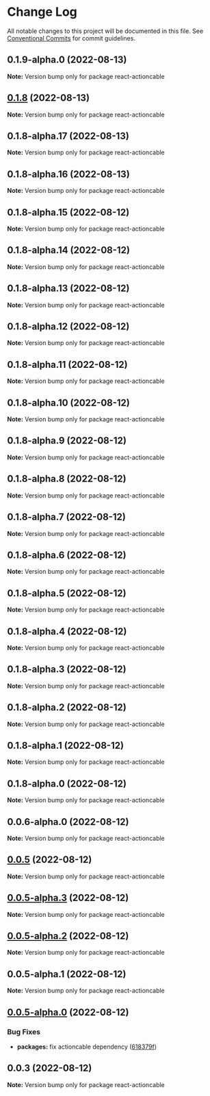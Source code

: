 # Change Log

All notable changes to this project will be documented in this file.
See [Conventional Commits](https://conventionalcommits.org) for commit guidelines.

## 0.1.9-alpha.0 (2022-08-13)

**Note:** Version bump only for package react-actioncable





## [0.1.8](https://github.com/alexandreh92/react-actioncable/compare/v0.1.8-alpha.3...v0.1.8) (2022-08-13)

**Note:** Version bump only for package react-actioncable





## 0.1.8-alpha.17 (2022-08-13)

**Note:** Version bump only for package react-actioncable





## 0.1.8-alpha.16 (2022-08-13)

**Note:** Version bump only for package react-actioncable





## 0.1.8-alpha.15 (2022-08-12)

**Note:** Version bump only for package react-actioncable





## 0.1.8-alpha.14 (2022-08-12)

**Note:** Version bump only for package react-actioncable





## 0.1.8-alpha.13 (2022-08-12)

**Note:** Version bump only for package react-actioncable





## 0.1.8-alpha.12 (2022-08-12)

**Note:** Version bump only for package react-actioncable





## 0.1.8-alpha.11 (2022-08-12)

**Note:** Version bump only for package react-actioncable





## 0.1.8-alpha.10 (2022-08-12)

**Note:** Version bump only for package react-actioncable





## 0.1.8-alpha.9 (2022-08-12)

**Note:** Version bump only for package react-actioncable





## 0.1.8-alpha.8 (2022-08-12)

**Note:** Version bump only for package react-actioncable





## 0.1.8-alpha.7 (2022-08-12)

**Note:** Version bump only for package react-actioncable





## 0.1.8-alpha.6 (2022-08-12)

**Note:** Version bump only for package react-actioncable





## 0.1.8-alpha.5 (2022-08-12)

**Note:** Version bump only for package react-actioncable





## 0.1.8-alpha.4 (2022-08-12)

**Note:** Version bump only for package react-actioncable





## 0.1.8-alpha.3 (2022-08-12)

**Note:** Version bump only for package react-actioncable





## 0.1.8-alpha.2 (2022-08-12)

**Note:** Version bump only for package react-actioncable





## 0.1.8-alpha.1 (2022-08-12)

**Note:** Version bump only for package react-actioncable





## 0.1.8-alpha.0 (2022-08-12)

**Note:** Version bump only for package react-actioncable





## 0.0.6-alpha.0 (2022-08-12)

**Note:** Version bump only for package react-actioncable





## [0.0.5](https://github.com/alexandreh92/react-actioncable/compare/react-actioncable@0.0.5-alpha.1...react-actioncable@0.0.5) (2022-08-12)

**Note:** Version bump only for package react-actioncable





## [0.0.5-alpha.3](https://github.com/alexandreh92/react-actioncable/compare/react-actioncable@0.0.5-alpha.1...react-actioncable@0.0.5-alpha.3) (2022-08-12)

**Note:** Version bump only for package react-actioncable





## [0.0.5-alpha.2](https://github.com/alexandreh92/react-actioncable/compare/react-actioncable@0.0.5-alpha.1...react-actioncable@0.0.5-alpha.2) (2022-08-12)

**Note:** Version bump only for package react-actioncable





## 0.0.5-alpha.1 (2022-08-12)

**Note:** Version bump only for package react-actioncable





## [0.0.5-alpha.0](https://github.com/alexandreh92/react-actioncable/compare/react-actioncable@0.0.3...react-actioncable@0.0.5-alpha.0) (2022-08-12)


### Bug Fixes

* **packages:** fix actioncable dependency ([618379f](https://github.com/alexandreh92/react-actioncable/commit/618379f68e6c1d2f18014d8aa4b0098daf828b64))





## 0.0.3 (2022-08-12)

**Note:** Version bump only for package react-actioncable
